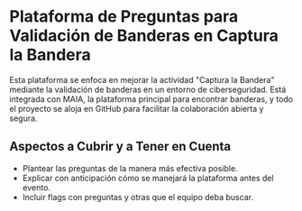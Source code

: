 # Plataforma de Preguntas para Validación de Banderas en Captura la Bandera

Esta plataforma se enfoca en mejorar la actividad "Captura la Bandera" mediante la validación de banderas en un entorno de ciberseguridad. Está integrada con MAIA, la plataforma principal para encontrar banderas, y todo el proyecto se aloja en GitHub para facilitar la colaboración abierta y segura.

## Aspectos a Cubrir y a Tener en Cuenta 

- Plantear las preguntas de la manera más efectiva posible.
- Explicar con anticipación cómo se manejará la plataforma antes del evento.
- Incluir flags con preguntas y otras que el equipo deba buscar.
